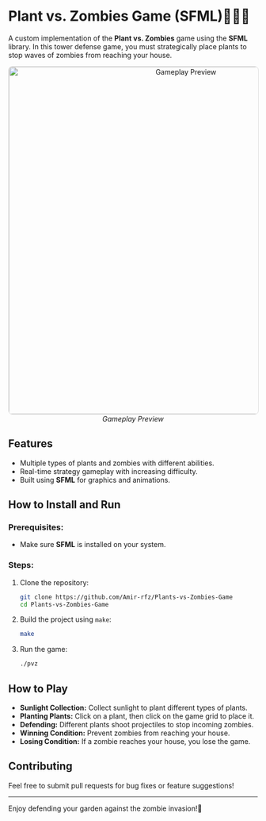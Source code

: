 # Plant vs. Zombies Game (SFML)🧟‍♂️🌻

A custom implementation of the **Plant vs. Zombies** game using the **SFML** library. In this tower defense game, you must strategically place plants to stop waves of zombies from reaching your house.

<p align="center">
  <img src="https://github.com/Amir-rfz/Plants-vs-Zombies-Game/blob/main/extrafile/gameplay.gif" 
      alt="Gameplay Preview" width="700" style="border: 1px solid #ddd; border-radius: 8px;">
  <br>
  <em>Gameplay Preview</em>
</p>

## Features
- Multiple types of plants and zombies with different abilities.
- Real-time strategy gameplay with increasing difficulty.
- Built using **SFML** for graphics and animations.

## How to Install and Run
### Prerequisites:
- Make sure **SFML** is installed on your system.

### Steps:
1. Clone the repository:
   ```bash
   git clone https://github.com/Amir-rfz/Plants-vs-Zombies-Game
   cd Plants-vs-Zombies-Game
   ```
2. Build the project using `make`:
   ```bash
   make
   ```
3. Run the game:
   ```bash
   ./pvz
   ```

## How to Play
- **Sunlight Collection:** Collect sunlight to plant different types of plants.
- **Planting Plants:** Click on a plant, then click on the game grid to place it.
- **Defending:** Different plants shoot projectiles to stop incoming zombies.
- **Winning Condition:** Prevent zombies from reaching your house.
- **Losing Condition:** If a zombie reaches your house, you lose the game.


## Contributing
Feel free to submit pull requests for bug fixes or feature suggestions!

---

Enjoy defending your garden against the zombie invasion!🤝
